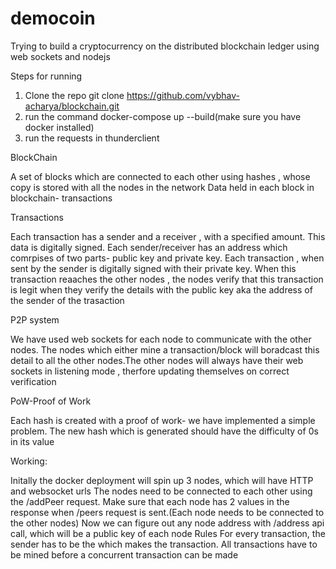 # democoin
Trying to build a cryptocurrency on the distributed blockchain ledger using web sockets and nodejs

Steps for running
1) Clone the repo git clone https://github.com/vybhav-acharya/blockchain.git
2) run the command docker-compose up --build(make sure you have docker installed) 
3) run the requests in thunderclient


BlockChain 

A set of blocks which are connected to each other using hashes , whose copy is stored with all the nodes in the network 
Data held in each block in blockchain- transactions

Transactions

Each transaction has a sender and a receiver , with a specified amount. This data is digitally signed.
Each sender/receiver has an address which comrpises of two parts- public key and private key. 
Each transaction , when sent by the sender is digitally signed with their private key. 
When this transaction reaaches the other nodes , the nodes verify that this transaction is legit when they verify the details with the public key aka the address of the sender of the trasaction


P2P system

We have used web sockets for each node to communicate with the other nodes.
The nodes which either mine a transaction/block will boradcast this detail to all the other nodes.The other nodes will always have their web sockets in listening mode , therfore updating themselves on correct verification

PoW-Proof of Work

Each hash is created with a proof of work- we have implemented a simple problem. The new hash which is generated should have the difficulty of 0s in its value

Working:

Initally the docker deployment will spin up 3 nodes, which will have HTTP and websocket urls
The nodes need to be connected to each other using the /addPeer request.
Make sure that each node has 2 values in the response when /peers request is sent.(Each node needs to be connected to the other nodes)
Now we can figure out any node address with /address api call, which will be a public key of each node
Rules
For every transaction, the sender has to be the which makes the transaction.
All transactions have to be mined before a concurrent transaction can be made


